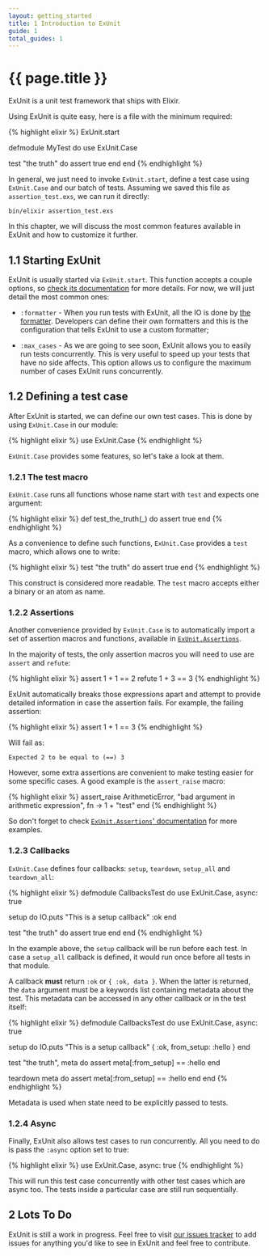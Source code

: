 ```yaml
---
layout: getting_started
title: 1 Introduction to ExUnit
guide: 1
total_guides: 1
---
```


# {{ page.title }}

ExUnit is a unit test framework that ships with Elixir.

Using ExUnit is quite easy, here is a file with the minimum required:

{% highlight elixir %}
ExUnit.start

defmodule MyTest do
  use ExUnit.Case

  test "the truth" do
    assert true
  end
end
{% endhighlight %}

In general, we just need to invoke `ExUnit.start`, define a test case using `ExUnit.Case` and our batch of tests. Assuming we saved this file as `assertion_test.exs`, we can run it directly:

    bin/elixir assertion_test.exs

In this chapter, we will discuss the most common features available in ExUnit and how to customize it further.

## 1.1 Starting ExUnit

ExUnit is usually started via `ExUnit.start`. This function accepts a couple options, so [check its documentation](/docs/stable/ExUnit.html) for more details. For now, we will just detail the most common ones:

* `:formatter` - When you run tests with ExUnit, all the IO is done by [the formatter](https://github.com/elixir-lang/elixir/blob/master/lib/ex_unit/lib/ex_unit/formatter.ex). Developers can define their own formatters and this is the configuration that tells ExUnit to use a custom formatter;

* `:max_cases` - As we are going to see soon, ExUnit allows you to easily run tests concurrently. This is very useful to speed up your tests that have no side affects. This option allows us to configure the maximum number of cases ExUnit runs concurrently.

## 1.2 Defining a test case

After ExUnit is started, we can define our own test cases. This is done by using `ExUnit.Case` in our module:

{% highlight elixir %}
use ExUnit.Case
{% endhighlight %}

`ExUnit.Case` provides some features, so let's take a look at them.

### 1.2.1 The test macro

`ExUnit.Case` runs all functions whose name start with `test` and expects one argument:

{% highlight elixir %}
def test_the_truth(_) do
  assert true
end
{% endhighlight %}

As a convenience to define such functions, `ExUnit.Case` provides a `test` macro, which allows one to write:

{% highlight elixir %}
test "the truth" do
  assert true
end
{% endhighlight %}

This construct is considered more readable. The `test` macro accepts either a binary or an atom as name.

### 1.2.2 Assertions

Another convenience provided by `ExUnit.Case` is to automatically import a set of assertion macros and functions, available in [`ExUnit.Assertions`](/docs/stable/ExUnit.Assertions.html).

In the majority of tests, the only assertion macros you will need to use are `assert` and `refute`:

{% highlight elixir %}
assert 1 + 1 == 2
refute 1 + 3 == 3
{% endhighlight %}

ExUnit automatically breaks those expressions apart and attempt to provide detailed information in case the assertion fails. For example, the failing assertion:

{% highlight elixir %}
assert 1 + 1 == 3
{% endhighlight %}

Will fail as:

    Expected 2 to be equal to (==) 3

However, some extra assertions are convenient to make testing easier for some specific cases. A good example is the `assert_raise` macro:

{% highlight elixir %}
assert_raise ArithmeticError, "bad argument in arithmetic expression", fn ->
  1 + "test"
end
{% endhighlight %}

So don't forget to check [`ExUnit.Assertions`' documentation](/docs/stable/ExUnit.Assertions.html) for more examples.

### 1.2.3 Callbacks

`ExUnit.Case` defines four callbacks: `setup`, `teardown`, `setup_all` and `teardown_all`:

{% highlight elixir %}
defmodule CallbacksTest do
  use ExUnit.Case, async: true

  setup do
    IO.puts "This is a setup callback"
    :ok
  end

  test "the truth" do
    assert true
  end
end
{% endhighlight %}

In the example above, the `setup` callback will be run before each test. In case a `setup_all` callback is defined, it would run once before all tests in that module.

A callback **must** return `:ok` or `{ :ok, data }`. When the latter is returned, the `data` argument must be a keywords list containing metadata about the test. This metadata can be accessed in any other callback or in the test itself:

{% highlight elixir %}
defmodule CallbacksTest do
  use ExUnit.Case, async: true

  setup do
    IO.puts "This is a setup callback"
    { :ok, from_setup: :hello }
  end

  test "the truth", meta do
    assert meta[:from_setup] == :hello
  end

  teardown meta do
    assert meta[:from_setup] == :hello
  end
end
{% endhighlight %}

Metadata is used when state need to be explicitly passed to tests.

### 1.2.4 Async

Finally, ExUnit also allows test cases to run concurrently. All you need to do is pass the `:async` option set to true:

{% highlight elixir %}
use ExUnit.Case, async: true
{% endhighlight %}

This will run this test case concurrently with other test cases which are async too. The tests inside a particular case are still run sequentially.

## 2 Lots To Do

ExUnit is still a work in progress. Feel free to visit [our issues tracker](https://github.com/elixir-lang/elixir/issues) to add issues for anything you'd like to see in ExUnit and feel free to contribute.
